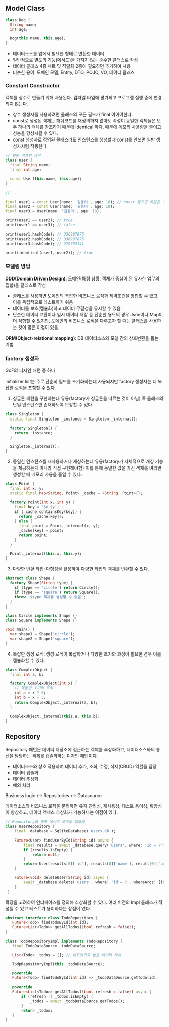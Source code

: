 ## Model Class
```dart
class Dog {
  String name;
  int age;

  Dog(this.name, this.age);
}
```
- 데이터소스를 앱에서 필요한 형태로 변환한 데이터
- 일반적으로 별도의 기능(메서드)을 가지지 않는 순수한 클래스로 작성
- 데이터 클래스 4종 세트 및 직렬화 2종이 필요하면 추가하여 사용
- 비슷한 용어: 도메인 모델, Entity, DTO, POJO, VO, 데이터 클래스

### Constant Constructor
객체를 상수로 만들기 위해 사용된다. 컴파일 타임에 평가되고 프로그램 실행 중에 변경되지 않는다. 
- 상수 생성자를 사용하려면 클래스의 모든 필드가 final 이어야한다.
- const로 생성된 객체는 해쉬코드를 재정의하지 않아도 속성이 동일한 객체들은 모두 하나의 객체를 참조하기 때문에 identical 하다. 때문에 메모리 사용량을 줄이고 성능을 향상시킬 수 있다.
- const 생성자로 정의된 클래스라도 인스턴스를 생성할때 const를 안쓰면 일반 생성자처럼 작동한다.

```dart
// 불변 객체인 경우
class User {
  final String name;
  final int age;

  const User(this.name, this.age);
}

//...

final user1 = const User(name: '길동이', age: 10); // const 붙으면 똑같은 인스턴스 찾아서씀(문자열처럼)
final user2 = const User(name: '길동이', age: 10);
final user3 = User(name: '길동이', age: 10);

print(user1 == user2); // true
print(user1 == user3); // false

print(user1.hashCode); // 336987875
print(user2.hashCode); // 336987875
print(user3.hashCode); // 279703141

print(identical(user1, user2)); // true
```

### 모델링 방법
**DDD(Domain Driven Design)**: 도메인(특정 상황, 객체가 중심이 된 유사한 업무의 집합)을 클래스로 작성
- 클래스를 사용하면 도메인의 복잡한 비즈니스 로직과 제약조건을 통합할 수 있고, 이를 독립적으로 테스트하기 쉬움
- 데이터를 보호(캡슐화)하고 데이터 무결성을 유지할 수 있음
- 단순한 데이터 교환이나 임시 데이터 저장 등 단순한 용도의 경우 Json이나 Map이 더 적합할 수 있지만, 도메인의 비즈니스 로직을 다루고자 할 때는 클래스를 사용하는 것이 많은 이점이 있음

**ORM(Object-relational mapping)**: DB 데이터소스와 모델 간의 상호변환을 돕는 기법

### factory 생성자
GoF의 디자인 패턴 중 하나

initializer list는 주로 단순히 필드를 초기화하는데 사용되지만 factory 생성자는 더 복잡한 로직을 포함할 수 있다.

1. 싱글톤 패턴을 구현하는데 유용(factory가 싱글톤을 따르는 것이 아님) 즉 클래스의 단일 인스턴스만 존재하도록 보장할 수 있다.
```dart
class Singleton {
  static final Singleton _instance = Singleton._internal();

  factory Singleton() {
    return _instance;
  }

  Singleton._internal();
}
```

2. 동일한 인스턴스를 재사용하거나 캐싱하는데 유용(factory가 자체적으로 캐싱 기능을 제공하는게 아니라 직접 구현해야함) 이를 통해 동일한 값을 가진 객체를 여러번 생성할 때 메모리 사용을 줄일 수 있다.
```dart
class Point {
  final int x, y;
  static final Map<String, Point> _cache = <String, Point>{};

  factory Point(int x, int y) {
    final key = '$x,$y';
    if (_cache.containsKey(key)) {
      return _cache[key]!;
    } else {
      final point = Point._internal(x, y);
      _cache[key] = point;
      return point;
    }
  }

  Point._internal(this.x, this.y);
}
```

3. 다양한 반환 타입: 다형성을 활용하야 다양한 타입의 객체를 반환할 수 있다.
```dart
abstract class Shape {
  factory Shape(String type) {
    if (type == 'circle') return Circle();
    if (type == 'square') return Square();
    throw '$type 객체를 생성할 수 없음';
  }
}

class Circle implements Shape {}
class Square implements Shape {}

void main() {
  var shape1 = Shape('circle');
  var shape2 = Shape('square');
}
```

4. 복잡한 생성 로직: 셍성 로직이 복잡하거나 다양한 초기화 과정이 필요한 경우 이를 캡슐화할 수 있다.
```dart
class ComplexObject {
  final int a, b;

  factory ComplexObject(int x) {
    // 복잡한 초기화 로직
    int a = x * 2;
    int b = x + 3;
    return ComplexObject._internal(a, b);
  }

  ComplexObject._internal(this.a, this.b);
}
```

## Repository
Repository 패턴은 데이터 저장소에 접근하는 객체를 추상화하고, 데이터소스와의 통신을 담당하는 객체를 캡슐화하는 디자인 패턴이다.

- 데이터소스와 상호 작용하여 데이터 추가, 조회, 수정, 삭제(CRUD) 역할을 담당
- 데이터 캡슐화
- 데이터 추상화
- 예외 처리

Business logic <-> Repositories <-> Datasource

데이터소스와 비즈니스 로직을 분리하면 유지 관리성, 재사용성, 테스트 용이성, 확장성이 향상하고, 데이터 액세스 추상화가 가능하다는 이점이 있다.
```dart
// Repository를 통해 데이터 조작을 캡슐화
class UserRepository {
    final _database = SqliteDatabase('users.db');

    Future<User> findUserById(String id) async {
        final results = await _database.query('users', where: 'id = ?');
        if (results.isEmpty) {
            return null;
        }
        return User(results[0]['id'], results[0]['name'], result[0]['age']);
    }

    Future<void> deleteUser(String id) async {
        await _database.delete('users', where: 'id = ?', whereArgs: [id]);
    }
 }
 ```
 확장을 고려하여 인터페이스를 정의해 추상화할 수 있다. 여러 버전의 Impl 클래스가 작성될 수 있고 테스트가 용이하다는 장점이 있다.
 ```dart
 abstract interface class TodoRepository {
    Future<Todo> findTodoById(int id);
    Future<List<Todo>> getAllTodos({bool refresh = false});
 }

 class TodoRepositoryImpl implements TodoRepository {
    final TodoDataSource _todoDataSource;

    List<Todo> _todos = []; // 네트워크로 받은 데이터 캐시

    TpdpRepositoryImpl(this._todoDataSource);

    @override
    Future<Todo> findTodoById(int id) => _todoDataDource.getTodo(id);

    @override
    Future<List<Todo>> getAllTodos({bool refresh = false}) async {
        if (refresh || _todos.isEmpty) {
            _todos = await _todoDataDource.getTodos();
        }
        return _todos;
    }
 }
